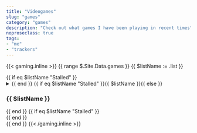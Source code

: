 ```yaml
---
title: "Videogames"
slug: "games"
category: "games"
description: "Check out what games I have been playing in recent times"
noproseclass: true
tags:
- "me"
- "trackers"
---
```


{{< gaming.inline >}}
{{ range $.Site.Data.games }}
  {{ $listName := .list }}
  <div class="grid-list">
    {{ if eq $listName "Stalled" }}<details><summary>{{ end }}
    {{ if eq $listName "Stalled" }}<span>{{ $listName }}</span>{{ else }}<h3>{{ $listName }}</h3>{{ end }}
    {{ if eq $listName "Stalled" }}</summary>{{ end }}
    <ul {{ if eq $listName "Playing" }}class="partial-list"{{ end }} role="list">
      {{ range .games }}
      {{ if ne .cover "https://howlongtobeat.com/games/33836_Phoenix_Wright_Ace_Attorney_-_Spirit_of_Justice.png" }}
      {{ $opts := dict
        "headers" (dict
          "User-Agent" "Mozilla/5.0 (Windows NT 6.0; Win64; x64) AppleWebKit/536.14 (KHTML, like Gecko) Chrome/32.0.2008.86 Safari/536.14)"
        )
      }}
      {{ $image := resources.GetRemote .cover $opts }}
      {{ $image := $image.Resize "x360 q100" }}
      <li>
        <div>
          <img
            alt="Box art for the game titled {{ .title }}"
            src="{{ if $image }}{{ $image.RelPermalink }}{{ else }}https://via.placeholder.com/264x352{{ end }}"
          >
          <a href="{{ .link }}" target="_blank" rel="noopener noreferer">
            <span>{{ .title }}</span>
          </a>
        </div>
        <div>
          <dd>{{ .platform }} {{ if .replay }}· Replay{{ end }}</dd>
          {{ if ne .completed "0000-00-00" }}<dd>Finished: {{ .completed }}</dd>{{ end }}
        </div>
      </li>
      {{ end }}
      {{ end }}
    </ul>
    {{ if eq $listName "Stalled" }}</details>{{ end }}
  </div>
{{ end }}
{{< /gaming.inline >}}